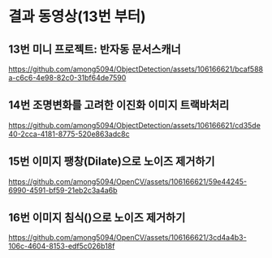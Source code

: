 # 결과 동영상(13번 부터)


## 13번 미니 프로젝트: 반자동 문서스캐너

https://github.com/among5094/ObjectDetection/assets/106166621/bcaf588a-c6c6-4e98-82c0-31bf64de7590

## 14번 조명변화를 고려한 이진화 이미지 트랙바처리

https://github.com/among5094/ObjectDetection/assets/106166621/cd35de40-2cca-4181-8775-520e863adc8c

## 15번 이미지 팽창(Dilate)으로 노이즈 제거하기

https://github.com/among5094/OpenCV/assets/106166621/59e44245-6990-4591-bf59-21eb2c3a4a6b

## 16번 이미지 침식()으로 노이즈 제거하기

https://github.com/among5094/OpenCV/assets/106166621/3cd4a4b3-106c-4604-8153-edf5c026b18f





